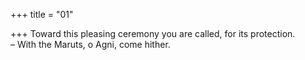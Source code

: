 +++
title = "01"

+++
Toward this pleasing ceremony you are called, for its protection.  
– With the Maruts, o Agni, come hither.  